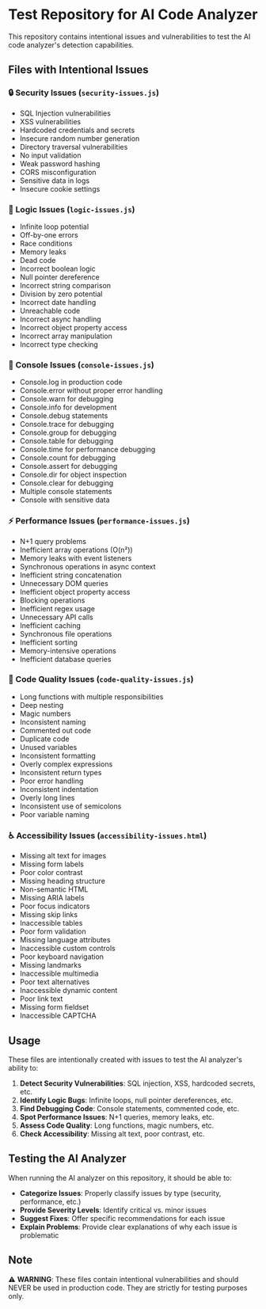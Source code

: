 # Test Repository for AI Code Analyzer

This repository contains intentional issues and vulnerabilities to test the AI code analyzer's detection capabilities.

## Files with Intentional Issues

### 🔒 Security Issues (`security-issues.js`)
- SQL Injection vulnerabilities
- XSS vulnerabilities
- Hardcoded credentials and secrets
- Insecure random number generation
- Directory traversal vulnerabilities
- No input validation
- Weak password hashing
- CORS misconfiguration
- Sensitive data in logs
- Insecure cookie settings

### 🐛 Logic Issues (`logic-issues.js`)
- Infinite loop potential
- Off-by-one errors
- Race conditions
- Memory leaks
- Dead code
- Incorrect boolean logic
- Null pointer dereference
- Incorrect string comparison
- Division by zero potential
- Incorrect date handling
- Unreachable code
- Incorrect async handling
- Incorrect object property access
- Incorrect array manipulation
- Incorrect type checking

### 📝 Console Issues (`console-issues.js`)
- Console.log in production code
- Console.error without proper error handling
- Console.warn for debugging
- Console.info for development
- Console.debug statements
- Console.trace for debugging
- Console.group for debugging
- Console.table for debugging
- Console.time for performance debugging
- Console.count for debugging
- Console.assert for debugging
- Console.dir for object inspection
- Console.clear for debugging
- Multiple console statements
- Console with sensitive data

### ⚡ Performance Issues (`performance-issues.js`)
- N+1 query problems
- Inefficient array operations (O(n²))
- Memory leaks with event listeners
- Synchronous operations in async context
- Inefficient string concatenation
- Unnecessary DOM queries
- Inefficient object property access
- Blocking operations
- Inefficient regex usage
- Unnecessary API calls
- Inefficient caching
- Synchronous file operations
- Inefficient sorting
- Memory-intensive operations
- Inefficient database queries

### 🎯 Code Quality Issues (`code-quality-issues.js`)
- Long functions with multiple responsibilities
- Deep nesting
- Magic numbers
- Inconsistent naming
- Commented out code
- Duplicate code
- Unused variables
- Inconsistent formatting
- Overly complex expressions
- Inconsistent return types
- Poor error handling
- Inconsistent indentation
- Overly long lines
- Inconsistent use of semicolons
- Poor variable naming

### ♿ Accessibility Issues (`accessibility-issues.html`)
- Missing alt text for images
- Missing form labels
- Poor color contrast
- Missing heading structure
- Non-semantic HTML
- Missing ARIA labels
- Poor focus indicators
- Missing skip links
- Inaccessible tables
- Poor form validation
- Missing language attributes
- Inaccessible custom controls
- Poor keyboard navigation
- Missing landmarks
- Inaccessible multimedia
- Poor text alternatives
- Inaccessible dynamic content
- Poor link text
- Missing form fieldset
- Inaccessible CAPTCHA

## Usage

These files are intentionally created with issues to test the AI analyzer's ability to:

1. **Detect Security Vulnerabilities**: SQL injection, XSS, hardcoded secrets, etc.
2. **Identify Logic Bugs**: Infinite loops, null pointer dereferences, etc.
3. **Find Debugging Code**: Console statements, commented code, etc.
4. **Spot Performance Issues**: N+1 queries, memory leaks, etc.
5. **Assess Code Quality**: Long functions, magic numbers, etc.
6. **Check Accessibility**: Missing alt text, poor contrast, etc.

## Testing the AI Analyzer

When running the AI analyzer on this repository, it should be able to:

- **Categorize Issues**: Properly classify issues by type (security, performance, etc.)
- **Provide Severity Levels**: Identify critical vs. minor issues
- **Suggest Fixes**: Offer specific recommendations for each issue
- **Explain Problems**: Provide clear explanations of why each issue is problematic

## Note

⚠️ **WARNING**: These files contain intentional vulnerabilities and should NEVER be used in production code. They are strictly for testing purposes only.